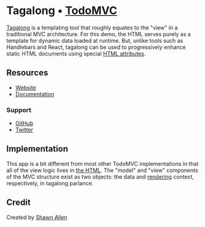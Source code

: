 # Tagalong • [TodoMVC](http://todomvc.com)

[Tagalong](https://github.com/shawnbot/tagalong/) is a templating tool
that roughly equates to the "view" in a traditional MVC architecture.
For this demo, the HTML serves purely as a template for dynamic data
loaded at runtime. But, unlike tools such as Handlebars and React,
tagalong can be used to progressively enhance static HTML documents
using special [HTML attributes][attributes].

## Resources

- [Website](https://shawnbot.github.io/tagalong/)
- [Documentation](https://github.com/shawnbot/tagalong/#readme)

### Support

- [GitHub](https://github.com/shawnbot/tagalong/issues)
- [Twitter](http://twitter.com/shawnbot)

## Implementation

This app is a bit different from most other TodoMVC implementations
in that all of the view logic lives in [the HTML](index.html). The "model"
and "view" components of the MVC structure exist as two objects: the data
and [rendering][api] context, respectively, in tagalong parlance.

## Credit

Created by [Shawn Allen](https://github.com/shawnbot/)

[attributes]: https://github.com/shawnbot/tagalong/#attributes
[api]: https://github.com/shawnbot/tagalong/#api
